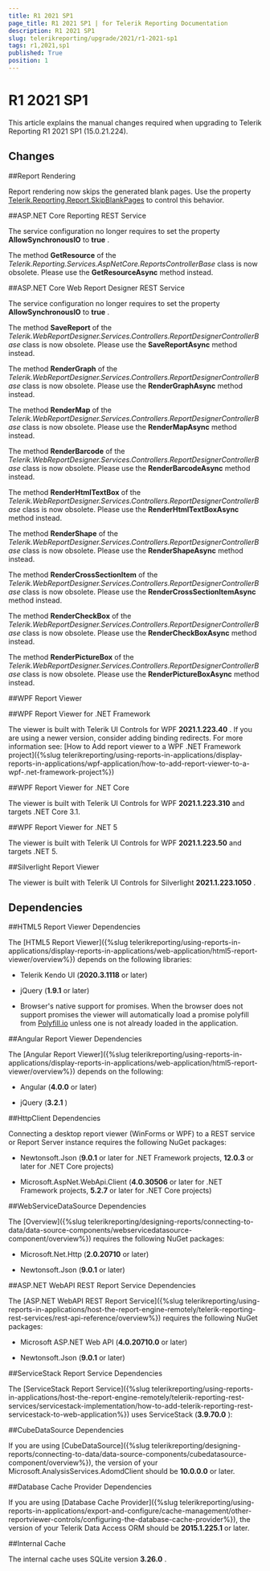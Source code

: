 ```yaml
---
title: R1 2021 SP1
page_title: R1 2021 SP1 | for Telerik Reporting Documentation
description: R1 2021 SP1
slug: telerikreporting/upgrade/2021/r1-2021-sp1
tags: r1,2021,sp1
published: True
position: 1
---
```


# R1 2021 SP1



This article explains the manual changes required when upgrading to Telerik Reporting R1 2021 SP1 (15.0.21.224).

## Changes

##Report Rendering

Report rendering now skips the generated blank pages. Use the property                 [Telerik.Reporting.Report.SkipBlankPages](/reporting/api/Telerik.Reporting.Report#Telerik_Reporting_Report_SkipBlankPages)                 to control this behavior.               

##ASP.NET Core Reporting REST Service

The service configuration no longer requires to set the property __AllowSynchronousIO__  to __true__ .               

The method __GetResource__  of the *Telerik.Reporting.Services.AspNetCore.ReportsControllerBase*  class is now obsolete.                 Please use the __GetResourceAsync__  method instead.               

##ASP.NET Core Web Report Designer REST Service

The service configuration no longer requires to set the property __AllowSynchronousIO__  to __true__ .               

The method __SaveReport__  of the *Telerik.WebReportDesigner.Services.Controllers.ReportDesignerControllerBase*  class is now obsolete.                 Please use the __SaveReportAsync__  method instead.               

The method __RenderGraph__  of the *Telerik.WebReportDesigner.Services.Controllers.ReportDesignerControllerBase*  class is now obsolete.                 Please use the __RenderGraphAsync__  method instead.               

The method __RenderMap__  of the *Telerik.WebReportDesigner.Services.Controllers.ReportDesignerControllerBase*  class is now obsolete.                 Please use the __RenderMapAsync__  method instead.               

The method __RenderBarcode__  of the *Telerik.WebReportDesigner.Services.Controllers.ReportDesignerControllerBase*  class is now obsolete.                 Please use the __RenderBarcodeAsync__  method instead.               

The method __RenderHtmlTextBox__  of the *Telerik.WebReportDesigner.Services.Controllers.ReportDesignerControllerBase*  class is now obsolete.                 Please use the __RenderHtmlTextBoxAsync__  method instead.               

The method __RenderShape__  of the *Telerik.WebReportDesigner.Services.Controllers.ReportDesignerControllerBase*  class is now obsolete.                 Please use the __RenderShapeAsync__  method instead.               

The method __RenderCrossSectionItem__  of the *Telerik.WebReportDesigner.Services.Controllers.ReportDesignerControllerBase*  class is now obsolete.                 Please use the __RenderCrossSectionItemAsync__  method instead.               

The method __RenderCheckBox__  of the *Telerik.WebReportDesigner.Services.Controllers.ReportDesignerControllerBase*  class is now obsolete.                 Please use the __RenderCheckBoxAsync__  method instead.               

The method __RenderPictureBox__  of the *Telerik.WebReportDesigner.Services.Controllers.ReportDesignerControllerBase*  class is now obsolete.                 Please use the __RenderPictureBoxAsync__  method instead.               

##WPF Report Viewer

##WPF Report Viewer for .NET Framework

The viewer is built with Telerik UI Controls for WPF __2021.1.223.40__ .                     If you are using a newer version, consider adding binding redirects. For more information see:                     [How to Add report viewer to a WPF .NET Framework project]({%slug telerikreporting/using-reports-in-applications/display-reports-in-applications/wpf-application/how-to-add-report-viewer-to-a-wpf-.net-framework-project%})

##WPF Report Viewer for .NET Core

The viewer is built with Telerik UI Controls for WPF __2021.1.223.310__  and targets .NET Core 3.1.                   

##WPF Report Viewer for .NET 5

The viewer is built with Telerik UI Controls for WPF __2021.1.223.50__  and targets .NET 5.                   

##Silverlight Report Viewer

The viewer is built with Telerik UI Controls for Silverlight __2021.1.223.1050__ .               

## Dependencies

##HTML5 Report Viewer Dependencies

The [HTML5 Report Viewer]({%slug telerikreporting/using-reports-in-applications/display-reports-in-applications/web-application/html5-report-viewer/overview%}) depends on the following libraries:               

* Telerik Kendo UI (__2020.3.1118__  or later)                   

* jQuery (__1.9.1__  or later)                   

* Browser's native support for promises. When the browser does not support promises                     the viewer will automatically load a promise polyfill from [Polyfill.io](https://polyfill.io) unless one is not already loaded in the application.                   

##Angular Report Viewer Dependencies

The [Angular Report Viewer]({%slug telerikreporting/using-reports-in-applications/display-reports-in-applications/web-application/html5-report-viewer/overview%}) depends on the following:               

* Angular (__4.0.0__  or later)                   

* jQuery (__3.2.1__ )                   

##HttpClient Dependencies

Connecting a desktop report viewer (WinForms or WPF) to a REST service or Report Server instance requires the following NuGet packages:               

* Newtonsoft.Json (__9.0.1__  or later for .NET Framework projects, __12.0.3__  or later for .NET Core projects)                   

* Microsoft.AspNet.WebApi.Client (__4.0.30506__  or later for .NET Framework projects, __5.2.7__  or later for .NET Core projects)                   

##WebServiceDataSource Dependencies

The [Overview]({%slug telerikreporting/designing-reports/connecting-to-data/data-source-components/webservicedatasource-component/overview%}) requires the following NuGet packages:               

* Microsoft.Net.Http (__2.0.20710__  or later)                   

* Newtonsoft.Json (__9.0.1__  or later)                   

##ASP.NET WebAPI REST Report Service Dependencies

The [ASP.NET WebAPI REST Report Service]({%slug telerikreporting/using-reports-in-applications/host-the-report-engine-remotely/telerik-reporting-rest-services/rest-api-reference/overview%}) requires the following NuGet packages:               

* Microsoft ASP.NET Web API (__4.0.20710.0__  or later)                   

* Newtonsoft.Json (__9.0.1__  or later)                   

##ServiceStack Report Service Dependencies

The [ServiceStack Report Service]({%slug telerikreporting/using-reports-in-applications/host-the-report-engine-remotely/telerik-reporting-rest-services/servicestack-implementation/how-to-add-telerik-reporting-rest-servicestack-to-web-application%}) uses                 ServiceStack (__3.9.70.0__ ):               

##CubeDataSource Dependencies

If you are using [CubeDataSource]({%slug telerikreporting/designing-reports/connecting-to-data/data-source-components/cubedatasource-component/overview%}), the version of your                 Microsoft.AnalysisServices.AdomdClient should be __10.0.0.0__  or later.               

##Database Cache Provider Dependencies

If you are using [Database Cache Provider]({%slug telerikreporting/using-reports-in-applications/export-and-configure/cache-management/other-reportviewer-controls/configuring-the-database-cache-provider%}), the version of your                 Telerik Data Access ORM should be __2015.1.225.1__  or later.               

##Internal Cache

The internal cache uses SQLite version __3.26.0__ .               
